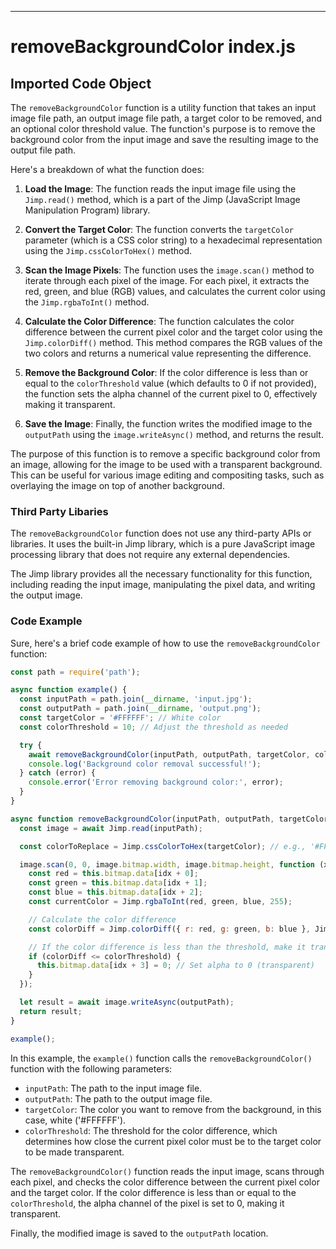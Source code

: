 

  

---
# removeBackgroundColor index.js
## Imported Code Object
The `removeBackgroundColor` function is a utility function that takes an input image file path, an output image file path, a target color to be removed, and an optional color threshold value. The function's purpose is to remove the background color from the input image and save the resulting image to the output file path.

Here's a breakdown of what the function does:

1. **Load the Image**: The function reads the input image file using the `Jimp.read()` method, which is a part of the Jimp (JavaScript Image Manipulation Program) library.

2. **Convert the Target Color**: The function converts the `targetColor` parameter (which is a CSS color string) to a hexadecimal representation using the `Jimp.cssColorToHex()` method.

3. **Scan the Image Pixels**: The function uses the `image.scan()` method to iterate through each pixel of the image. For each pixel, it extracts the red, green, and blue (RGB) values, and calculates the current color using the `Jimp.rgbaToInt()` method.

4. **Calculate the Color Difference**: The function calculates the color difference between the current pixel color and the target color using the `Jimp.colorDiff()` method. This method compares the RGB values of the two colors and returns a numerical value representing the difference.

5. **Remove the Background Color**: If the color difference is less than or equal to the `colorThreshold` value (which defaults to 0 if not provided), the function sets the alpha channel of the current pixel to 0, effectively making it transparent.

6. **Save the Image**: Finally, the function writes the modified image to the `outputPath` using the `image.writeAsync()` method, and returns the result.

The purpose of this function is to remove a specific background color from an image, allowing for the image to be used with a transparent background. This can be useful for various image editing and compositing tasks, such as overlaying the image on top of another background.

### Third Party Libaries

The `removeBackgroundColor` function does not use any third-party APIs or libraries. It uses the built-in Jimp library, which is a pure JavaScript image processing library that does not require any external dependencies.

The Jimp library provides all the necessary functionality for this function, including reading the input image, manipulating the pixel data, and writing the output image.

### Code Example

Sure, here's a brief code example of how to use the `removeBackgroundColor` function:

```javascript
const path = require('path');

async function example() {
  const inputPath = path.join(__dirname, 'input.jpg');
  const outputPath = path.join(__dirname, 'output.png');
  const targetColor = '#FFFFFF'; // White color
  const colorThreshold = 10; // Adjust the threshold as needed

  try {
    await removeBackgroundColor(inputPath, outputPath, targetColor, colorThreshold);
    console.log('Background color removal successful!');
  } catch (error) {
    console.error('Error removing background color:', error);
  }
}

async function removeBackgroundColor(inputPath, outputPath, targetColor, colorThreshold = 0, options = {}) {
  const image = await Jimp.read(inputPath);

  const colorToReplace = Jimp.cssColorToHex(targetColor); // e.g., '#FFFFFF'

  image.scan(0, 0, image.bitmap.width, image.bitmap.height, function (x, y, idx) {
    const red = this.bitmap.data[idx + 0];
    const green = this.bitmap.data[idx + 1];
    const blue = this.bitmap.data[idx + 2];
    const currentColor = Jimp.rgbaToInt(red, green, blue, 255);

    // Calculate the color difference
    const colorDiff = Jimp.colorDiff({ r: red, g: green, b: blue }, Jimp.intToRGBA(colorToReplace));

    // If the color difference is less than the threshold, make it transparent
    if (colorDiff <= colorThreshold) {
      this.bitmap.data[idx + 3] = 0; // Set alpha to 0 (transparent)
    }
  });

  let result = await image.writeAsync(outputPath);
  return result;
}

example();
```

In this example, the `example()` function calls the `removeBackgroundColor()` function with the following parameters:

- `inputPath`: The path to the input image file.
- `outputPath`: The path to the output image file.
- `targetColor`: The color you want to remove from the background, in this case, white ('#FFFFFF').
- `colorThreshold`: The threshold for the color difference, which determines how close the current pixel color must be to the target color to be made transparent.

The `removeBackgroundColor()` function reads the input image, scans through each pixel, and checks the color difference between the current pixel color and the target color. If the color difference is less than or equal to the `colorThreshold`, the alpha channel of the pixel is set to 0, making it transparent.

Finally, the modified image is saved to the `outputPath` location.


  